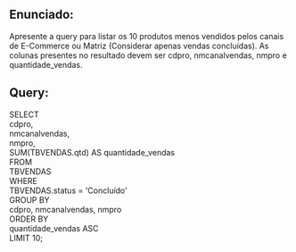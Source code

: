 ## Enunciado:

Apresente a query para listar os 10 produtos menos vendidos pelos canais de E-Commerce ou Matriz (Considerar apenas vendas concluídas).  As colunas presentes no resultado devem ser cdpro, nmcanalvendas, nmpro e quantidade_vendas.

## Query:

SELECT   
  cdpro,  
  nmcanalvendas,  
  nmpro,  
  SUM(TBVENDAS.qtd) AS quantidade_vendas  
FROM   
  TBVENDAS  
WHERE   
  TBVENDAS.status = 'Concluído'  
GROUP BY   
  cdpro, nmcanalvendas, nmpro  
ORDER BY   
  quantidade_vendas ASC  
LIMIT 10;  
